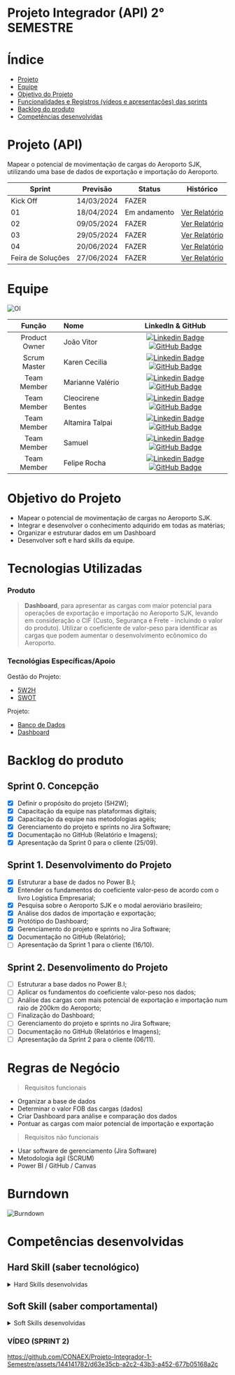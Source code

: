 # Projeto Integrador (API) 2° SEMESTRE

# Índice

* [Projeto](#projeto-template)
* [Equipe](#equipe)
* [Objetivo do Projeto](#objetivo-do-projeto)
* [Funcionalidades e Registros (vídeos e apresentações) das sprints](#uncionalidades-e-registros-(vídeos-e-apresentações)-das-sprints)
* [Backlog do produto](#Backlog-do-produto)
* [Competências desenvolvidas](#competências-desenvolvidas)

# Projeto (API) 
Mapear o potencial de movimentação de cargas do Aeroporto SJK, utilizando uma base de dados de exportação e importação do Aeroporto. 

Sprint | Previsão | Status| Histórico|
|------|--------|------|--------|
|Kick Off | 14/03/2024 | FAZER | | 
|01| 18/04/2024| Em andamento |[Ver Relatório](https://github.com/CONAEX/Projeto-Integrador-1-Semestre/blob/main/Documentos/Sprint%200%20Relat%C3%B3rio%20Atualizado.pdf) |
|02| 09/05/2024 | FAZER |[Ver Relatório](https://fatecsjc-prd.azurewebsites.net/downloads/estagio/modelo_relatorio_estagio_gpi.docx) | 
|03| 29/05/2024 | FAZER |[Ver Relatório](https://fatecsjc-prd.azurewebsites.net/downloads/estagio/modelo_relatorio_estagio_gpi.docx)  | 
|04| 20/06/2024 | FAZER |[Ver Relatório](https://fatecsjc-prd.azurewebsites.net/downloads/estagio/modelo_relatorio_estagio_gpi.docx)  | 
|Feira de Soluções|27/06/2024 | FAZER |[Ver Relatório](https://fatecsjc-prd.azurewebsites.net/downloads/estagio/modelo_relatorio_estagio_gpi.docx) | 


# Equipe
![OI]([https://github.com/CONAEX/Projeto-Integrador-1-Semestre/blob/main/.img/Em%20Branco%206%20Pain%C3%A9is%20Grade%20Quadrinhos.png](https://github.com/karenceciliamorais/API-2/blob/main/HIERARQUIA-KND.png))

|    Função     | Nome                                  |                                                                                                                                                      LinkedIn & GitHub                                                                                                                                                      |
| :-----------: | :------------------------------------ | :-------------------------------------------------------------------------------------------------------------------------------------------------------------------------------------------------------------------------------------------------------------------------------------------------------------------------: |
| Product Owner |   João Vitor         |     [![Linkedin Badge](https://img.shields.io/badge/Linkedin-blue?style=flat-square&logo=Linkedin&logoColor=white)](https://www.linkedin.com/in/joão-vitor-vasconcelos-da-silva-2149a5147) [![GitHub Badge](https://img.shields.io/badge/GitHub-111217?style=flat-square&logo=github&logoColor=white)](https://github.com/JoaoM-py)              |
| Scrum Master  | Karen Cecilia |      [![Linkedin Badge](https://img.shields.io/badge/Linkedin-blue?style=flat-square&logo=Linkedin&logoColor=white)](https://www.linkedin.com/in/karen-cec%C3%ADlia-morais-57900a173) [![GitHub Badge](https://img.shields.io/badge/GitHub-111217?style=flat-square&logo=github&logoColor=white)](https://github.com/karenceciliamorais)     |
| Team Member   | Marianne Valério              |         [![Linkedin Badge](https://img.shields.io/badge/Linkedin-blue?style=flat-square&logo=Linkedin&logoColor=white)](https://www.linkedin.com/in/marianne-val%C3%A9rio-nunes-701568292) [![GitHub Badge](https://img.shields.io/badge/GitHub-111217?style=flat-square&logo=github&logoColor=white)](https://github.com/Valeria2109)        |
|  Team Member  | Cleocirene Bentes                 |         [![Linkedin Badge](https://img.shields.io/badge/Linkedin-blue?style=flat-square&logo=Linkedin&logoColor=white)](https://br.linkedin.com/in/cleo-fonseca-07991b287) [![GitHub Badge](https://img.shields.io/badge/GitHub-111217?style=flat-square&logo=github&logoColor=white)](https://github.com/Cleofonseca)        |
|  Team Member  | Altamira Talpai                 |   [![Linkedin Badge](https://img.shields.io/badge/Linkedin-blue?style=flat-square&logo=Linkedin&logoColor=white)](https://br.linkedin.com/in/altamira-talpai-66361b248) [![GitHub Badge](https://img.shields.io/badge/GitHub-111217?style=flat-square&logo=github&logoColor=white)](https://github.com/altamiratalpai)   |
|  Team Member  | Samuel        |           [![Linkedin Badge](https://img.shields.io/badge/Linkedin-blue?style=flat-square&logo=Linkedin&logoColor=white)](https://www.linkedin.com/in/samuel-de-paula-97385082) [![GitHub Badge](https://img.shields.io/badge/GitHub-111217?style=flat-square&logo=github&logoColor=white)](https://github.com/Samucafatec)          |
|  Team Member  | Felipe Rocha       |           [![Linkedin Badge](https://img.shields.io/badge/Linkedin-blue?style=flat-square&logo=Linkedin&logoColor=white)](https://www.linkedin.com/in/felipe-rocha-36a652230) [![GitHub Badge](https://img.shields.io/badge/GitHub-111217?style=flat-square&logo=github&logoColor=white)](https://github.com/felipercha)          |

# Objetivo do Projeto
* Mapear o potencial de movimentação de cargas no Aeroporto SJK.
* Integrar e desenvolver o conhecimento adquirido em todas as matérias;
* Organizar e estruturar dados em um Dashboard
* Desenvolver soft e hard skills da equipe.

# Tecnologias Utilizadas
  ### Produto 
  > **Dashboard**, para apresentar as cargas com maior potencial para operações de exportação e importação no Aeroporto SJK, levando em consideração o CIF (Custo, Segurança e Frete - incluindo o valor do produto). Utilizar o coeficiente de valor-peso para identificar as cargas que podem aumentar o desenvolvimento ecônomico do Aeroporto. 

 ### Tecnológias Específicas/Apoio 
 
Gestão do Projeto:
- [5W2H](https://github.com/CONAEX/Projeto-Integrador-1-Semestre/blob/main/.img/5W2H%20-%20CONAEX.png)
- [SWOT](https://github.com/CONAEX/Projeto-Integrador-1-Semestre/blob/main/Documentos/MicrosoftTeams-image.png) 

Projeto:
- [Banco de Dados](http://comexstat.mdic.gov.br/pt/home)  
- [Dashboard](https://powerbi.microsoft.com/pt-br/landing/free-account/?ef_id=_k_EAIaIQobChMI1si8h9jFgQMVuQ2tBh1EEAv4EAAYASAAEgLj2_D_BwE_k_&OCID=AIDcmmk4cy2ahx_SEM__k_EAIaIQobChMI1si8h9jFgQMVuQ2tBh1EEAv4EAAYASAAEgLj2_D_BwE_k_&gclid=EAIaIQobChMI1si8h9jFgQMVuQ2tBh1EEAv4EAAYASAAEgLj2_D_BwE)


# Backlog do produto

## Sprint 0. Concepção
- [x] Definir o propósito do projeto (5H2W);
- [x] Capacitação da equipe nas plataformas digitais;
- [x] Capacitação da equipe nas metodologias agéis;
- [x] Gerenciamento do projeto e sprints no Jira Software;
- [x] Documentação no GitHub (Relatório e Imagens);
- [x] Apresentação da Sprint 0 para o cliente (25/09).

## Sprint 1. Desenvolvimento do Projeto
- [x] Estruturar a base de dados no Power B.I;
- [x] Entender os fundamentos do coeficiente valor-peso de acordo com o livro Logística Empresarial;
- [x] Pesquisa sobre o Aeroporto SJK e o modal aeroviário brasileiro;
- [x] Análise dos dados de importação e exportação;
- [x] Protótipo do Dashboard;
- [x] Gerenciamento do projeto e sprints no Jira Software;
- [x] Documentação no GitHub (Relatório);
- [ ] Apresentação da Sprint 1 para o cliente (16/10).

## Sprint 2. Desenvolimento do Projeto
- [ ] Estruturar a base dados no Power B.I;
- [ ] Aplicar os fundamentos do coeficiente valor-peso nos dados;
- [ ] Análise das cargas com mais potencial de exportação e importação num raio de 200km do Aeroporto;
- [ ] Finalização do Dashboard;
- [ ] Gerenciamento do projeto e sprints no Jira Software;
- [ ] Documentação no GitHub (Relatórios e Imagens);
- [ ] Apresentação da Sprint 2 para o cliente (06/11).

# Regras de Negócio

> Requisitos funcionais 
- Organizar a base de dados   
- Determinar o valor FOB das cargas (dados)
- Criar Dashboard para análise e comparação dos dados
- Pontuar as cargas com maior potencial de importação e exportação

> Requisitos não funcionais
- Usar software de gerenciamento (Jira Software)
- Metodologia ágil (SCRUM)
- Power BI / GitHub / Canvas

# Burndown
![Burndown](https://github.com/CONAEX/Projeto-Integrador-1-Semestre/blob/main/.img/BURNUP.png)

# Competências desenvolvidas

## Hard Skill (saber tecnológico)
<details>
<summary>Hard Skills desenvolvidas</summary>
  
| Tecnologia/Metodologia | Classificação |
| ---------------------- | ------------- |
| GitHub | ★ ★ ★ ★ ★ ★ ★ ☆ ☆ ☆ |
| Gestão de Projetos | ★ ★ ★ ★ ★ ★ ☆ ☆ ☆ ☆ |
| Scrum Master | ★ ★ ★ ★ ★ ★ ★ ☆ ☆ ☆ |
| Prodct Owner | ★ ★ ★ ★ ★ ★ ★ ☆ ☆ ☆ |
| Markdown | ★ ★ ★ ★ ★ ★ ★ ☆ ☆ ☆ |
| Git Projects | ★ ★ ★ ★ ★ ★ ★ ☆ ☆ ☆ |
 
</details>

## Soft Skill (saber comportamental)
<details>
<summary>Soft Skills desenvolvidas</summary>

| Habilidades | Classificação |
| ---------------------- | ------------- |
| Colaboração | ★ ★ ★ ★ ★ ☆ ☆ ☆ ☆ ☆ |
| Proatividade| ★ ★ ★ ★ ★ ★ ☆ ☆ ☆ ☆ |
| Pensamento Crítico | ★ ★ ★ ★ ★ ★ ★ ☆ ☆ ☆ |
| Gerenciamento de Tempo | ★ ★ ★ ★ ★ ★ ★ ☆ ☆ ☆ |
| Adaptabilidade | ★ ★ ★ ★ ★ ★ ★ ☆ ☆ ☆ |
| Resiliência | ★ ★ ★ ★ ★ ★ ★ ☆ ☆ ☆ |

</details>

### VÍDEO (SPRINT 2) 
https://github.com/CONAEX/Projeto-Integrador-1-Semestre/assets/144141782/d63e35cb-a2c2-43b3-a452-677b05168a2c





